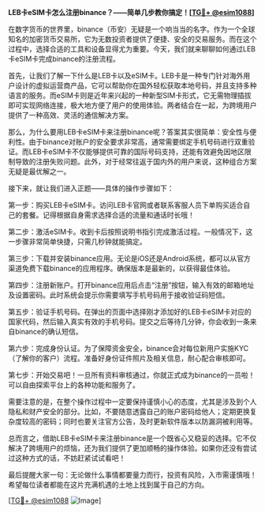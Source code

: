 **LEB卡eSIM卡怎么注册binance？——简单几步教你搞定！[[TG💪+ @esim1088](https://t.me/s/esim1088)]**

在数字货币的世界里，binance（币安）无疑是一个响当当的名字。作为一个全球知名的加密货币交易所，它为无数投资者提供了便捷、安全的交易服务。而在这个过程中，选择合适的工具和设备显得尤为重要。今天，我们就来聊聊如何通过LEB卡eSIM卡完成binance的注册流程。

首先，让我们了解一下什么是LEB卡以及eSIM卡。LEB卡是一种专门针对海外用户设计的虚拟运营商产品，它可以帮助你在国外轻松获取本地号码，并且支持多种语言的服务。而eSIM卡则是近年来兴起的一种新型SIM卡形式，它无需物理插拔即可实现网络连接，极大地方便了用户的使用体验。两者结合在一起，为跨境用户提供了一种高效、灵活的通信解决方案。

那么，为什么要用LEB卡eSIM卡来注册binance呢？答案其实很简单：安全性与便利性。由于binance对账户的安全要求非常高，通常需要绑定手机号码进行双重验证。而LEB卡eSIM卡不仅能够提供可靠的国际号码支持，还能有效避免因地区限制导致的注册失败问题。此外，对于经常往返于国内外的用户来说，这种组合方案无疑是最优解之一。

接下来，就让我们进入正题——具体的操作步骤如下：

第一步：购买LEB卡eSIM卡。访问LEB卡官网或者联系客服人员下单购买适合自己的套餐。记得根据自身需求选择合适的流量和通话时长哦！

第二步：激活eSIM卡。收到卡后按照说明书指引完成激活过程。一般情况下，这一步骤非常简单快捷，只需几秒钟就能搞定。

第三步：下载并安装binance应用。无论是iOS还是Android系统，都可以从官方渠道免费下载binance的应用程序。确保版本是最新的，以获得最佳体验。

第四步：注册新账户。打开binance应用后点击“注册”按钮，输入有效的邮箱地址及设置密码。此时系统会提示你需要填写手机号码用于接收验证码短信。

第五步：验证手机号码。在弹出的页面中选择刚才添加好的LEB卡eSIM卡对应的国家代码，然后输入真实有效的手机号码。提交之后等待几分钟，你会收到一条来自binance的确认短信。

第六步：完成身份认证。为了保障资金安全，binance会对每位新用户实施KYC（了解你的客户）流程。准备好身份证件照片及相关信息，耐心配合审核即可。

第七步：开始交易吧！一旦所有资料审核通过，你就正式成为binance的一员啦！可以自由探索平台上的各种功能和服务了。

需要注意的是，在整个操作过程中一定要保持谨慎小心的态度，尤其是涉及到个人隐私和财产安全的部分。比如，不要随意透露自己的账户密码给他人；定期更换复杂度较高的密码；同时也要关注官方公告，及时更新软件版本以防漏洞被利用等。

总而言之，借助LEB卡eSIM卡来注册binance是一个既省心又稳妥的选择。它不仅解决了跨境用户的烦恼，还为我们提供了更加顺畅的操作体验。如果你还没有尝试过这种方式的话，不妨赶紧试试看吧！

最后提醒大家一句：无论做什么事情都要量力而行，投资有风险，入市需谨慎哦！希望每位读者都能在这片充满机遇的土地上找到属于自己的方向。

[[TG💪+ @esim1088](https://t.me/s/esim1088) ![Image](https://i.postimg.cc/4NQfJmqS/Snipaste-2025-05-13-00-14-12.png)]